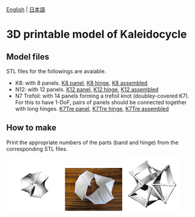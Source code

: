 [English](README.md) | [日本語](README.ja.md) 

# 3D printable model of Kaleidocycle

## Model files

STL files for the followings are avaiable.

- K8: with 8 panels. 
[K8 panel](Kaleidocycle_N8_band.stl), [K8 hinge](Kaleidocycle_N8_hinge.stl), [K8 assembled](Kaleidocycle_N8_all.stl)
- N12: with 12 panels.
[K12 panel](Kaleidocycle_N12_band.stl), [K12 hinge](Kaleidocycle_N12_hinge_TRUSCO_B05-0215.stl), [K12 assembled](Kaleidocycle_N12_all.stl)
- N7 Trefoil: with 14 panels forming a trefoil knot (doubley-covered K7). 
For this to have 1-DoF, pairs of panels should be connected together with long hinges. 
[K7Tre panel](Kaleidocycle_N7Trefoil_band.stl), [K7Tre hinge](Kaleidocycle_N7Trefoil_hinge.stl), [K7Tre assembled](Kaleidocycle_N7Trefoil_all_connected.stl)

## How to make

Print the appropriate numbers of the parts (band and hinge) from the corresponding STL files.

<img src="https://github.com/shizuo-kaji/Kaleidocycle/blob/master/3d_model/Kaleidocycle_N8_all.png?raw=true" width="30%" />
<img src="https://github.com/shizuo-kaji/Kaleidocycle/blob/master/image/3dprint_N12.jpg?raw=true" width="30%" />
<img src="https://github.com/shizuo-kaji/Kaleidocycle/blob/master/3d_model/Kaleidocycle_N7Trefoil_all_connected.png?raw=true" width="30%" />

